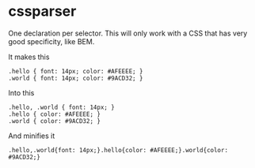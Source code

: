 # cssparser
One declaration per selector.  This will only work with a CSS that has very good specificity, like BEM.

It makes this
```
.hello { font: 14px; color: #AFEEEE; }
.world { font: 14px; color: #9ACD32; }
```

Into this
```
.hello, .world { font: 14px; }
.hello { color: #AFEEEE; }
.world { color: #9ACD32; }
```

And minifies it
```
.hello,.world{font: 14px;}.hello{color: #AFEEEE;}.world{color: #9ACD32;}
```
